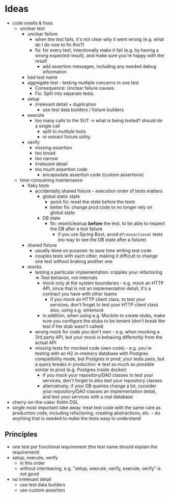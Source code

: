 # Ideas
* code smells & fixes
  * unclear test
    * unclear failure
      * when the test fails, it's not clear why it went wrong (e.g. what do I do now to fix this?)
      * fix: for every test, intentionally make it fail (e.g. by having a wrong expected result), and make sure you're happy with the result
        * add assertion messages, including any needed debug information
    * bad test name
    * aggregate test - testing multiple concerns in one test
      * Consequence: Unclear failure causes.
      * Fix: Split into separate tests.
    * setup
      * irrelevant detail + duplication
        * use test data builders / fixture builders
    * execute
      * too many calls to the SUT -> what is being tested? should do a single call
        * split to multiple tests
        * or extract fixture utility
    * verify
      * missing assertion
      * too broad
      * too narrow
      * irrelevant detail
      * too much assertion code
        * encapsulate assertion code (custom assertions)
  * time-consuming maintenance
    * flaky tests
      * accidentally shared fixture - execution order of tests matters
        * global static state
          * quick fix: reset the state before the tests
          * better fix: change prod code to no longer rely on global state
        * DB state
          * fix: reset/cleanup **before** the test, to be able to inspect the DB after a test failure
            * if you use Spring Boot, avoid `@Transactional` tests (no way to see the DB state after a failure)
    * shared fixture
      * usually done on purpose: to save time writing test code
      * couples tests with each other, making it difficult to change one test without braking another one
    * mocks
      * testing a particular implementation: cripples your refactoring => Test behavior, not internals
        * mock only at the system boundaries - e.g. mock an HTTP API, since that is not an implementation detail, it's a contract you have with other teams
          * if you mock an HTTP client class, to test your services, don't forget to test your HTTP client class also, using e.g. wiremock
        * in addition, when using e.g. Mockito to create stubs, make sure you configure the stubs to be lenient (don't break the test if the stub wasn't called)
      * wrong mock for code you don't own - e.g. when mocking a 3rd party API, but your mock is behaving differently from the actual API
      * missing tests for mocked code (own code) - e.g. you're testing with an H2 in-memory database with Postgres compatibility mode, but Postgres in prod; your tests pass, but a query breaks in production => test as much as possible similar to prod (e.g. Postgres inside docker)
        * if you mock your repository/DAO classes to test your services, don't forget to also test your repository classes
        * alternatively, if your DB queries change a lot, consider your repository/DAO classes an implementation detail, and test your services with a real database
* cherry-on-the-cake: Kotlin DSL
* single most important take away: treat test code with the same care as production code, including refactoring, creating abstractions, etc. - do anything that is needed to make the tests easy to understand

## Principles
* one test per functional requirement (the test name should explain the requirement)
* setup, execute, verify
  * in this order
  * without interleaving, e.g. "setup, execute, verify, execute, verify" is not good
* no irrelevant detail
  * use test data builders
  * use custom assertion

